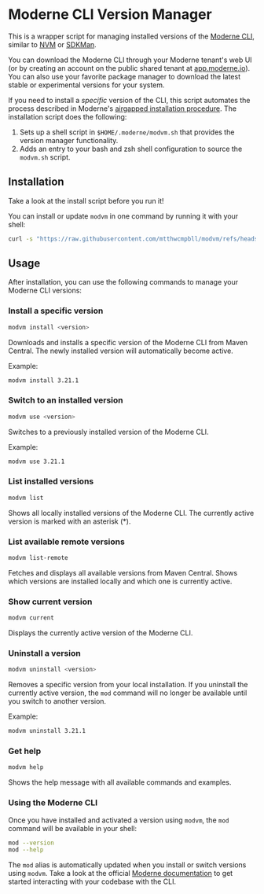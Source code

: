 # Moderne CLI Version Manager

This is a wrapper script for managing installed versions of the [Moderne CLI](https://docs.moderne.io/user-documentation/moderne-cli/getting-started/cli-intro#installation-and-configuration), similar to [NVM](https://github.com/nvm-sh/nvm) or [SDKMan](https://sdkman.io/).

You can download the Moderne CLI through your Moderne tenant's web UI (or by creating an account on the public shared tenant at [app.moderne.io](https://app.moderne.io)).  You can also use your favorite package manager to download the latest stable or experimental versions for your system.

If you need to install a _specific_ version of the CLI, this script automates the process described in Moderne's [airgapped installation procedure](https://docs.moderne.io/user-documentation/moderne-cli/getting-started/dx-cli-install).  The installation script does the following:

1. Sets up a shell script in `$HOME/.moderne/modvm.sh` that provides the version manager functionality.
1. Adds an entry to your bash and zsh shell configuration to source the `modvm.sh` script.

## Installation

Take a look at the install script before you run it!

You can install or update `modvm` in one command by running it with your shell:

```bash
curl -s "https://raw.githubusercontent.com/mtthwcmpbll/modvm/refs/heads/main/install.sh" | bash
```

## Usage

After installation, you can use the following commands to manage your Moderne CLI versions:

### Install a specific version
```bash
modvm install <version>
```
Downloads and installs a specific version of the Moderne CLI from Maven Central. The newly installed version will automatically become active.

Example:
```bash
modvm install 3.21.1
```

### Switch to an installed version
```bash
modvm use <version>
```
Switches to a previously installed version of the Moderne CLI.

Example:
```bash
modvm use 3.21.1
```

### List installed versions
```bash
modvm list
```
Shows all locally installed versions of the Moderne CLI. The currently active version is marked with an asterisk (*).

### List available remote versions
```bash
modvm list-remote
```
Fetches and displays all available versions from Maven Central. Shows which versions are installed locally and which one is currently active.

### Show current version
```bash
modvm current
```
Displays the currently active version of the Moderne CLI.

### Uninstall a version
```bash
modvm uninstall <version>
```
Removes a specific version from your local installation. If you uninstall the currently active version, the `mod` command will no longer be available until you switch to another version.

Example:
```bash
modvm uninstall 3.21.1
```

### Get help
```bash
modvm help
```
Shows the help message with all available commands and examples.

### Using the Moderne CLI

Once you have installed and activated a version using `modvm`, the `mod` command will be available in your shell:

```bash
mod --version
mod --help
```

The `mod` alias is automatically updated when you install or switch versions using `modvm`.  Take a look at the official [Moderne documentation](https://docs.moderne.io/user-documentation/moderne-cli/getting-started/cli-intro) to get started interacting with your codebase with the CLI.


